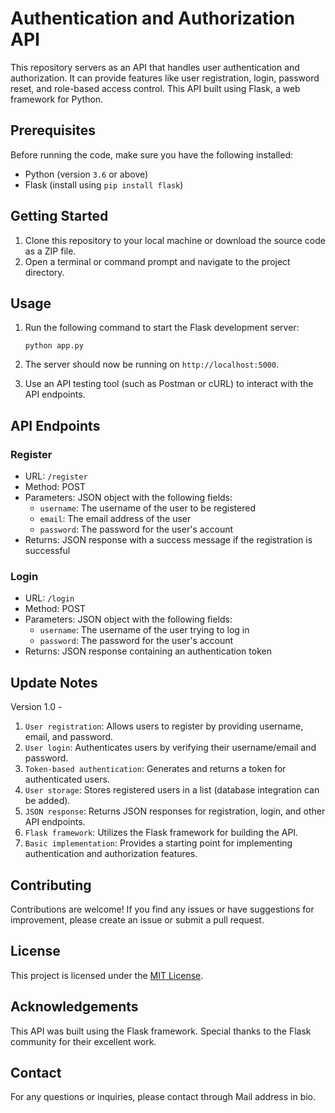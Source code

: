 # Authentication and Authorization API

This repository servers as an API that handles user authentication and authorization. It can provide features like user registration, login, password reset, and role-based access control. This API built using Flask, a web framework for Python.

## Prerequisites

Before running the code, make sure you have the following installed:

- Python (version `3.6` or above)
- Flask (install using `pip install flask`)

## Getting Started

1. Clone this repository to your local machine or download the source code as a ZIP file.
2. Open a terminal or command prompt and navigate to the project directory.

## Usage

1. Run the following command to start the Flask development server:

   ```shell
   python app.py
   ```

2. The server should now be running on `http://localhost:5000`.
3. Use an API testing tool (such as Postman or cURL) to interact with the API endpoints.

## API Endpoints

### Register

- URL: `/register`
- Method: POST
- Parameters: JSON object with the following fields:
  - `username`: The username of the user to be registered
  - `email`: The email address of the user
  - `password`: The password for the user's account
- Returns: JSON response with a success message if the registration is successful

### Login

- URL: `/login`
- Method: POST
- Parameters: JSON object with the following fields:
  - `username`: The username of the user trying to log in
  - `password`: The password for the user's account
- Returns: JSON response containing an authentication token

## Update Notes

Version 1.0 - 
1. `User registration`: Allows users to register by providing username, email, and password.
2. `User login`: Authenticates users by verifying their username/email and password.
3. `Token-based authentication`: Generates and returns a token for authenticated users.
4. `User storage`: Stores registered users in a list (database integration can be added).
5. `JSON response`: Returns JSON responses for registration, login, and other API endpoints.
6. `Flask framework`: Utilizes the Flask framework for building the API.
7. `Basic implementation`: Provides a starting point for implementing authentication and authorization features.

## Contributing

Contributions are welcome! If you find any issues or have suggestions for improvement, please create an issue or submit a pull request.

## License

This project is licensed under the [MIT License](LICENSE).

## Acknowledgements

This API was built using the Flask framework. Special thanks to the Flask community for their excellent work.

## Contact

For any questions or inquiries, please contact through Mail address in bio.
